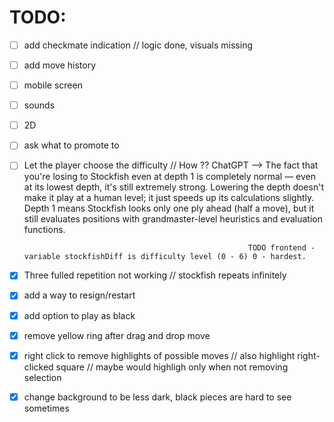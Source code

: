
# TODO:
- [ ] add checkmate indication // logic done, visuals missing
- [ ] add move history
- [ ] mobile screen
- [ ] sounds
- [ ] 2D
- [ ] ask what to promote to
- [ ] Let the player choose the difficulty // How ??  ChatGPT --> The fact that you're losing to Stockfish even at depth 1 is completely normal — even at its lowest depth, it's
                                                                    still extremely strong. Lowering the depth doesn't make it play at a human level; it just speeds up its calculations slightly. Depth 1 means Stockfish looks only one ply ahead 
                                                                    (half a move), but it still evaluates positions with grandmaster-level heuristics and evaluation functions. 
                                                           
                                                        TODO frontend - variable stockfishDiff is difficulty level (0 - 6) 0 - hardest.

- [x] Three fulled repetition not working // stockfish repeats infinitely
- [x] add a way to resign/restart
- [x] add option to play as black
- [x] remove yellow ring after drag and drop move
- [x] right click to remove highlights of possible moves // also highlight right-clicked square // maybe would highligh only when not removing selection
- [x] change background to be less dark, black pieces are hard to see sometimes
